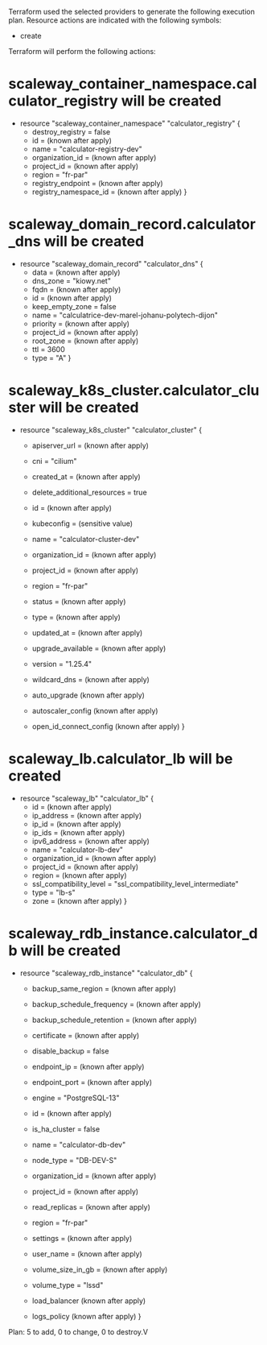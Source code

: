 Terraform used the selected providers to generate the following execution plan. Resource actions are indicated with the following symbols:
  + create

Terraform will perform the following actions:

  # scaleway_container_namespace.calculator_registry will be created
  + resource "scaleway_container_namespace" "calculator_registry" {
      + destroy_registry      = false
      + id                    = (known after apply)
      + name                  = "calculator-registry-dev"
      + organization_id       = (known after apply)
      + project_id            = (known after apply)
      + region                = "fr-par"
      + registry_endpoint     = (known after apply)
      + registry_namespace_id = (known after apply)
    }

  # scaleway_domain_record.calculator_dns will be created
  + resource "scaleway_domain_record" "calculator_dns" {
      + data            = (known after apply)
      + dns_zone        = "kiowy.net"
      + fqdn            = (known after apply)
      + id              = (known after apply)
      + keep_empty_zone = false
      + name            = "calculatrice-dev-marel-johanu-polytech-dijon"
      + priority        = (known after apply)
      + project_id      = (known after apply)
      + root_zone       = (known after apply)
      + ttl             = 3600
      + type            = "A"
    }

  # scaleway_k8s_cluster.calculator_cluster will be created
  + resource "scaleway_k8s_cluster" "calculator_cluster" {
      + apiserver_url               = (known after apply)
      + cni                         = "cilium"
      + created_at                  = (known after apply)
      + delete_additional_resources = true
      + id                          = (known after apply)
      + kubeconfig                  = (sensitive value)
      + name                        = "calculator-cluster-dev"
      + organization_id             = (known after apply)
      + project_id                  = (known after apply)
      + region                      = "fr-par"
      + status                      = (known after apply)
      + type                        = (known after apply)
      + updated_at                  = (known after apply)
      + upgrade_available           = (known after apply)
      + version                     = "1.25.4"
      + wildcard_dns                = (known after apply)

      + auto_upgrade (known after apply)

      + autoscaler_config (known after apply)

      + open_id_connect_config (known after apply)
    }

  # scaleway_lb.calculator_lb will be created
  + resource "scaleway_lb" "calculator_lb" {
      + id                      = (known after apply)
      + ip_address              = (known after apply)
      + ip_id                   = (known after apply)
      + ip_ids                  = (known after apply)
      + ipv6_address            = (known after apply)
      + name                    = "calculator-lb-dev"
      + organization_id         = (known after apply)
      + project_id              = (known after apply)
      + region                  = (known after apply)
      + ssl_compatibility_level = "ssl_compatibility_level_intermediate"
      + type                    = "lb-s"
      + zone                    = (known after apply)
    }

  # scaleway_rdb_instance.calculator_db will be created
  + resource "scaleway_rdb_instance" "calculator_db" {
      + backup_same_region        = (known after apply)
      + backup_schedule_frequency = (known after apply)
      + backup_schedule_retention = (known after apply)
      + certificate               = (known after apply)
      + disable_backup            = false
      + endpoint_ip               = (known after apply)
      + endpoint_port             = (known after apply)
      + engine                    = "PostgreSQL-13"
      + id                        = (known after apply)
      + is_ha_cluster             = false
      + name                      = "calculator-db-dev"
      + node_type                 = "DB-DEV-S"
      + organization_id           = (known after apply)
      + project_id                = (known after apply)
      + read_replicas             = (known after apply)
      + region                    = "fr-par"
      + settings                  = (known after apply)
      + user_name                 = (known after apply)
      + volume_size_in_gb         = (known after apply)
      + volume_type               = "lssd"

      + load_balancer (known after apply)

      + logs_policy (known after apply)
    }

Plan: 5 to add, 0 to change, 0 to destroy.V
